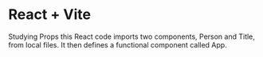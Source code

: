 # React + Vite

Studying Props this React code imports two components, Person and Title, from local files. It then defines a functional component called App.
